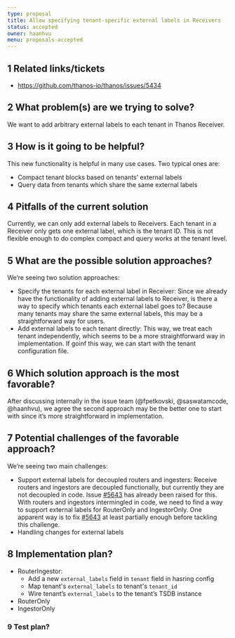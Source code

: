 ```yaml
---
type: proposal
title: Allow specifying tenant-specific external labels in Receivers
status: accepted
owner: haanhvu
menu: proposals-accepted
---
```


## 1 Related links/tickets

* https://github.com/thanos-io/thanos/issues/5434

## 2 What problem(s) are we trying to solve?

We want to add arbitrary external labels to each tenant in Thanos Receiver.

## 3 How is it going to be helpful?

This new functionality is helpful in many use cases. Two typical ones are:
* Compact tenant blocks based on tenants’ external labels
* Query data from tenants which share the same external labels

## 4 Pitfalls of the current solution

Currently, we can only add external labels to Receivers. Each tenant in a Receiver only gets one external label, which is the tenant ID. This is not flexible enough to do complex compact and query works at the tenant level.

## 5 What are the possible solution approaches?

We’re seeing two solution approaches:
* Specify the tenants for each external label in Receiver: Since we already have the functionality of adding external labels to Receiver, is there a way to specify which tenants each external label goes to? Because many tenants may share the same external labels, this may be a straightforward way for users.
* Add external labels to each tenant directly: This way, we treat each tenant independently, which seems to be a more straightforward way in implementation. If goinf this way, we can start with the tenant configuration file.

## 6 Which solution approach is the most favorable?

After discussing internally in the issue team (@fpetkovski, @saswatamcode, @haanhvu), we agree the second approach may be the better one to start with since it’s more straightforward in implementation.

## 7 Potential challenges of the favorable approach?

We’re seeing two main challenges:
* Support external labels for decoupled routers and ingesters: Receive routers and ingestors are decoupled functionally, but currently they are not decoupled in code. Issue [#5643](https://github.com/thanos-io/thanos/issues/5643) has already been raised for this. With routers and ingestors intermingled in code, we need to find a way to support external labels for RouterOnly and IngestorOnly. One apparent way is to fix [#5643](https://github.com/thanos-io/thanos/issues/5643) at least partially enough before tackling this challenge.
* Handling changes for external labels

## 8 Implementation plan?

* RouterIngestor:
  - Add a new `external_labels` field in `tenant` field in hasring config
  - Map tenant's `external_labels` to tenant's `tenant_id`
  - Wire tenant’s `external_labels` to the tenant’s TSDB instance
* RouterOnly
* IngestorOnly

### 9 Test plan?

